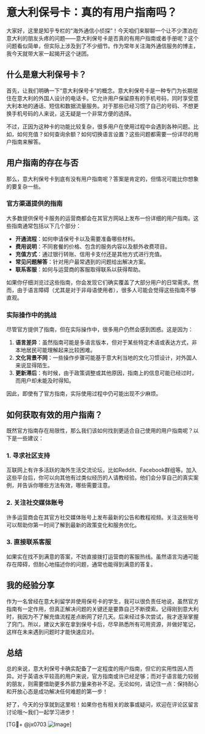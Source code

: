 # 意大利保号卡：真的有用户指南吗？

大家好，这里是知乎专栏的“海外通信小侦探”！今天咱们来聊聊一个让不少漂泊在意大利的朋友头疼的问题——意大利保号卡是否真的有用户指南或者手册呢？这个问题看似简单，但实际上涉及到了不少细节。作为常年关注海外通信服务的博主，我今天就带大家一起揭开这个谜团。

## 什么是意大利保号卡？

首先，让我们明确一下“意大利保号卡”的概念。意大利保号卡是一种专门为长期居住在意大利的外国人设计的电话卡。它允许用户保留原有的手机号码，同时享受意大利本地的通话、短信和数据流量服务。对于那些已经习惯了自己的号码、不想更换手机号码的人来说，这无疑是一个非常方便的选择。

不过，正因为这种卡的功能比较复杂，很多用户在使用过程中会遇到各种问题。比如，如何充值？如何查询余额？如何切换语言设置？这些问题都需要一份详尽的用户指南来解答。

## 用户指南的存在与否

那么，意大利保号卡到底有没有用户指南呢？答案是肯定的，但情况可能比你想象的要复杂一些。

### 官方渠道提供的指南

大多数提供保号卡服务的运营商都会在其官方网站上发布一份详细的用户指南。这些指南通常包括以下几个部分：

- **开通流程**：如何申请保号卡以及需要准备哪些材料。
- **费用说明**：不同套餐的价格、包含的服务内容以及额外收费项目。
- **充值方式**：通过银行转账、信用卡支付还是其他方式进行充值。
- **常见问题解答**：针对用户最常遇到的问题给出解决方案。
- **联系客服**：如何与运营商的客服取得联系以获得帮助。

如果你仔细浏览过这些指南，你会发现它们确实覆盖了大部分用户的日常需求。然而，由于语言障碍（尤其是对于非母语使用者），很多人可能会觉得这些指南不够直观。

### 实际操作中的挑战

尽管官方提供了指南，但在实际操作中，很多用户仍然会感到困惑。这是因为：

1. **语言差异**：虽然指南可能是多语言版本，但对于某些特定术语或表达方式，非本地居民可能理解起来比较困难。
2. **文化背景不同**：一些操作步骤可能基于意大利当地的文化习惯设计，对外国人来说显得陌生。
3. **更新滞后**：有时候，由于政策调整或其他原因，指南上的信息可能已经过时，而用户却未能及时得知。

因此，即使有了官方指南，实际使用过程中仍可能出现不少麻烦。

## 如何获取有效的用户指南？

既然官方指南存在局限性，那么我们该如何找到更适合自己使用的用户指南呢？以下是一些建议：

### 1. 寻求社区支持

互联网上有许多活跃的海外生活交流论坛，比如Reddit、Facebook群组等。加入这些平台后，你可以向其他有过类似经历的人请教经验。他们会分享自己的真实案例，并告诉你哪些方法有效，哪些需要注意。

### 2. 关注社交媒体账号

许多运营商会在其官方社交媒体账号上发布最新的公告和教程视频。关注这些账号可以帮助你第一时间了解到最新的政策变化和服务优化。

### 3. 直接联系客服

如果实在找不到满意的答案，不妨直接拨打运营商的客服热线。虽然语言沟通可能存在障碍，但耐心地描述你的问题，通常也能得到满意的答复。

## 我的经验分享

作为一名曾经在意大利留学并使用保号卡的学生，我可以很负责任地说，虽然官方指南有一定作用，但真正解决问题的关键还是要靠自己不断摸索。记得刚到意大利时，我因为不了解充值流程差点断网了好几天。后来经过多次尝试，我才逐渐掌握了窍门。所以，建议大家在拿到保号卡后，尽早熟悉所有可用资源，并做好笔记，这样在未来遇到问题时才能快速应对。

## 总结

总的来说，意大利保号卡确实配备了一定程度的用户指南，但它的实用性因人而异。对于英语水平较高的用户来说，官方指南或许已经足够；而对于语言能力较弱的朋友，则需要借助更多外部力量来弥补不足。无论如何，请记住一点：保持耐心和开放心态是成功解决任何难题的第一步！

好了，今天的分享就到这里啦！如果你也有相关的故事或疑问，欢迎在评论区留言讨论哦～我们一起学习进步！

[TG💪+ @jx0703 ![Image](https://github.com/user-attachments/assets/dbca1d08-cadb-493c-b0ec-ad6f7a83f270)]